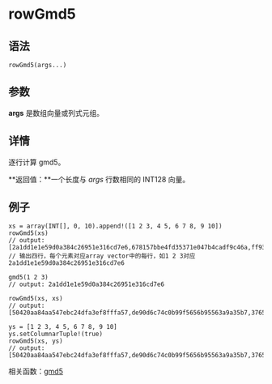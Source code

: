 # rowGmd5

## 语法

`rowGmd5(args...)`

## 参数

**args** 是数组向量或列式元组。

## 详情

逐行计算 gmd5。

**返回值：**一个长度与 *args* 行数相同的 INT128 向量。

## 例子

```
xs = array(INT[], 0, 10).append!([1 2 3, 4 5, 6 7 8, 9 10])
rowGmd5(xs)
// output: [2a1dd1e1e59d0a384c26951e316cd7e6,678157bbe4fd35371e047b4cadf9c46a,ff93cd8c0033f2ab93726d48661d1221,10986ac9310ecb2f10c3a5524eb38999]
// 输出四行，每个元素对应array vector中的每行，如1 2 3对应2a1dd1e1e59d0a384c26951e316cd7e6

gmd5(1 2 3)
// output: 2a1dd1e1e59d0a384c26951e316cd7e6

rowGmd5(xs, xs)
// output: [50420aa84aa547ebc24dfa3ef8fffa57,de90d6c74c0b99f5656b95563a9a35b7,376579b27ec7c2f6eed7347ef0e5a15b,78bf6752e93cbca5fd1dcc3519fc6c55]

ys = [1 2 3, 4 5, 6 7 8, 9 10]
ys.setColumnarTuple!(true)
rowGmd5(xs, ys)
// output: [50420aa84aa547ebc24dfa3ef8fffa57,de90d6c74c0b99f5656b95563a9a35b7,376579b27ec7c2f6eed7347ef0e5a15b,78bf6752e93cbca5fd1dcc3519fc6c55]
```

相关函数：[gmd5](../g/gmd5.html)

